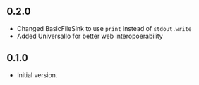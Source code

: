 ## 0.2.0

- Changed BasicFileSink to use `print` instead of `stdout.write`
- Added UniversalIo for better web interopoerability

## 0.1.0

- Initial version.
